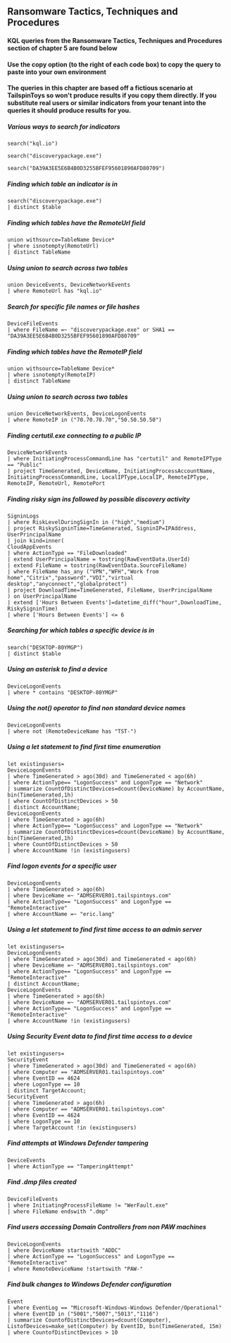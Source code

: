 ## Ransomware Tactics, Techniques and Procedures

#### KQL queries from the Ransomware Tactics, Techniques and Procedures section of chapter 5 are found below

#### Use the copy option (to the right of each code box) to copy the query to paste into your own environment

#### The queries in this chapter are based off a fictious scenario at TailspinToys so won't produce results if you copy them directly. If you substitute real users or similar indicators from your tenant into the queries it should produce results for you.

##### Various ways to search for indicators
```KQL
search("kql.io")
```

```KQL
search("discoverypackage.exe")
```

```KQL
search("DA39A3EE5E6B4B0D3255BFEF95601890AFD80709")
```

##### Finding which table an indicator is in
```KQL
search("discoverypackage.exe")
| distinct $table
```

##### Finding which tables have the RemoteUrl field
```KQL
union withsource=TableName Device*
| where isnotempty(RemoteUrl)
| distinct TableName
```

##### Using union to search across two tables
```KQL
union DeviceEvents, DeviceNetworkEvents
| where RemoteUrl has "kql.io"
```

##### Search for specific file names or file hashes
```KQL
DeviceFileEvents
| where FileName =~ "discoverypackage.exe" or SHA1 == "DA39A3EE5E6B4B0D3255BFEF95601890AFD80709"
```

##### Finding which tables have the RemoteIP field
```KQL
union withsource=TableName Device*
| where isnotempty(RemoteIP)
| distinct TableName
```

##### Using union to search across two tables
```KQL
union DeviceNetworkEvents, DeviceLogonEvents
| where RemoteIP in ("70.70.70.70","50.50.50.50")
```

##### Finding certutil.exe connecting to a public IP
```KQL
DeviceNetworkEvents
| where InitiatingProcessCommandLine has "certutil" and RemoteIPType == "Public"
| project TimeGenerated, DeviceName, InitiatingProcessAccountName, InitiatingProcessCommandLine, LocalIPType,LocalIP, RemoteIPType, RemoteIP, RemoteUrl, RemotePort
```

##### Finding risky sign ins followed by possible discovery activity
```KQL
SigninLogs
| where RiskLevelDuringSignIn in ("high","medium")
| project RiskySigninTime=TimeGenerated, SigninIP=IPAddress, UserPrincipalName
| join kind=inner(
CloudAppEvents
| where ActionType == "FileDownloaded"
| extend UserPrincipalName = tostring(RawEventData.UserId)
| extend FileName = tostring(RawEventData.SourceFileName)
| where FileName has_any ("VPN","WFH","Work from home","Citrix","password","VDI","virtual desktop","anyconnect","globalprotect")
| project DownloadTime=TimeGenerated, FileName, UserPrincipalName
) on UserPrincipalName
| extend ['Hours Between Events']=datetime_diff("hour",DownloadTime, RiskySigninTime)
| where ['Hours Between Events'] <= 6
```

##### Searching for which tables a specific device is in
```KQL
search("DESKTOP-80YMGP") 
| distinct $table
```

##### Using an asterisk to find a device
```KQL
DeviceLogonEvents
| where * contains "DESKTOP-80YMGP"
```

##### Using the not() operator to find non standard device names
```KQL
DeviceLogonEvents
| where not (RemoteDeviceName has "TST-")
```

##### Using a let statement to find first time enumeration
```KQL
let existingusers=
DeviceLogonEvents
| where TimeGenerated > ago(30d) and TimeGenerated < ago(6h)
| where ActionType== "LogonSuccess" and LogonType == "Network"
| summarize CountOfDistinctDevices=dcount(DeviceName) by AccountName, bin(TimeGenerated,1h)
| where CountOfDistinctDevices > 50
| distinct AccountName;
DeviceLogonEvents
| where TimeGenerated > ago(6h)
| where ActionType== "LogonSuccess" and LogonType == "Network"
| summarize CountOfDistinctDevices=dcount(DeviceName) by AccountName, bin(TimeGenerated,1h)
| where CountOfDistinctDevices > 50
| where AccountName !in (existingusers)
```

##### Find logon events for a specific user
```KQL
DeviceLogonEvents
| where TimeGenerated > ago(6h)
| where DeviceName =~ "ADMSERVER01.tailspintoys.com"
| where ActionType== "LogonSuccess" and LogonType == "RemoteInteractive"
| where AccountName =~ "eric.lang"
```

##### Using a let statement to find first time access to an admin server
```KQL
let existingusers=
DeviceLogonEvents
| where TimeGenerated > ago(30d) and TimeGenerated < ago(6h)
| where DeviceName =~ "ADMSERVER01.tailspintoys.com"
| where ActionType== "LogonSuccess" and LogonType == "RemoteInteractive"
| distinct AccountName;
DeviceLogonEvents
| where TimeGenerated > ago(6h)
| where DeviceName =~ "ADMSERVER01.tailspintoys.com"
| where ActionType== "LogonSuccess" and LogonType == "RemoteInteractive"
| where AccountName !in (existingusers)
```

##### Using Security Event data to find first time access to a device
```KQL
let existingusers=
SecurityEvent
| where TimeGenerated > ago(30d) and TimeGenerated < ago(6h)
| where Computer == "ADMSERVER01.tailspintoys.com"
| where EventID == 4624
| where LogonType == 10
| distinct TargetAccount;
SecurityEvent
| where TimeGenerated > ago(6h)
| where Computer == "ADMSERVER01.tailspintoys.com"
| where EventID == 4624
| where LogonType == 10
| where TargetAccount !in (existingusers)
```

##### Find attempts at Windows Defender tampering
```KQL
DeviceEvents
| where ActionType == "TamperingAttempt"
```

##### Find .dmp files created
```KQL
DeviceFileEvents
| where InitiatingProcessFileName != "WerFault.exe"
| where FileName endswith ".dmp"
```

##### Find users accessing Domain Controllers from non PAW machines
```KQL
DeviceLogonEvents
| where DeviceName startswith "ADDC"
| where ActionType == "LogonSuccess" and LogonType == "RemoteInteractive"
| where RemoteDeviceName !startswith "PAW-"
```

##### Find bulk changes to Windows Defender configuration
```KQL
Event
| where EventLog == "Microsoft-Windows-Windows Defender/Operational"
| where EventID in ("5001","5007","5013","1116")
| summarize CountofDistinctDevices=dcount(Computer), ListofDevices=make_set(Computer) by EventID, bin(TimeGenerated, 15m)
| where CountofDistinctDevices > 10
```


